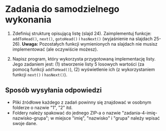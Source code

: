 Zadania do samodzielnego wykonania
==================================

1. Zdefiniuj strukturę opisującą listę (slajd 24). Zaimplementuj funkcje: `addToHead()`, `next()`, `gotoHead()` i `hasNext()` (wyjaśnienie na slajdach 25-26). **Uwaga:** Pozostałych funkcji wymienionych na slajdach nie musisz implementować (ale oczywiście możesz).

2. Napisz program, który wykorzysta przygotowaną implementację listy. Jego zadaniem jest: (1) stworzenie listy 5 losowych wartości (za pomocą funkcji `addToHead()`), (2) wyświetlenie ich (z wykorzystaniem funkcji `next()` i `hasNext()`).

Sposób wysyłania odpowiedzi
---------------------------
- Pliki źródłowe każdego z zadań powinny się znajdować w osobnym folderze o nazwie "1", "2" itd.
- Foldery należy spakować do jednego ZIP-a o nazwie "zadania-4-imię-nazwisko-grupa"; w miejsce "imię", "nazwisko" i "grupa" należy wpisać swoje dane.   
